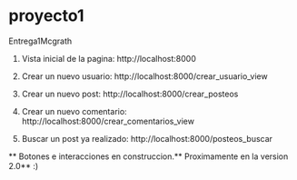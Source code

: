 # proyecto1
Entrega1Mcgrath

1. Vista inicial de la pagina:
    http://localhost:8000
    
2. Crear un nuevo usuario:
    http://localhost:8000/crear_usuario_view
    
3. Crear un nuevo post:
    http://localhost:8000/crear_posteos
    
4. Crear un nuevo comentario:
    http://localhost:8000/crear_comentarios_view

5. Buscar un post ya realizado: 
    http://localhost:8000/posteos_buscar
    

** Botones e interacciones en construccion.** Proximamente en la version 2.0** :)
    
